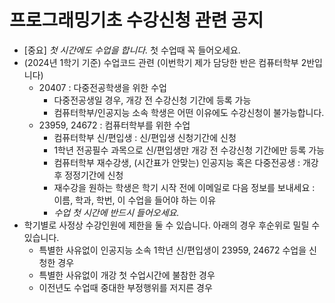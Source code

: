 # 프로그래밍기초 수강신청 관련 공지
 - [중요] *첫 시간에도 수업을 합니다.* 첫 수업때 꼭 들어오세요.
 - (2024년 1학기 기준) 수업코드 관련 (이번학기 제가 담당한 반은 컴퓨터학부 2반입니다)
   - 20407 : 다중전공학생을 위한 수업
       - 다중전공생일 경우, 개강 전 수강신청 기간에 등록 가능
       - 컴퓨터학부/인공지능 소속 학생은 어떤 이유에도 수강신청이 불가능합니다.
   - 23959, 24672 : 컴퓨터학부를 위한 수업
       - 컴퓨터학부 신/편입생 : 신/편입생 신청기간에 신청
       - 1학년 전공필수 과목으로 신/편입생만 개강 전 수강신청 기간에만 등록 가능
       - 컴퓨터학부 재수강생, (시간표가 안맞는) 인공지능 혹은 다중전공생 : 개강 후 정정기간에 신청
       - 재수강을 원하는 학생은 학기 시작 전에 이메일로 다음 정보를 보내세요 : 이름, 학과, 학번, 이 수업을 들어야 하는 이유
       - *수업 첫 시간에 반드시 들어오세요.*
 - 학기별로 사정상 수강인원에 제한을 둘 수 있습니다. 아래의 경우 후순위로 밀릴 수 있습니다.
   - 특별한 사유없이 인공지능 소속 1학년 신/편입생이 23959, 24672 수업을 신청한 경우
   - 특별한 사유없이 개강 첫 수업시간에 불참한 경우
   - 이전년도 수업때 중대한 부정행위를 저지른 경우
   
